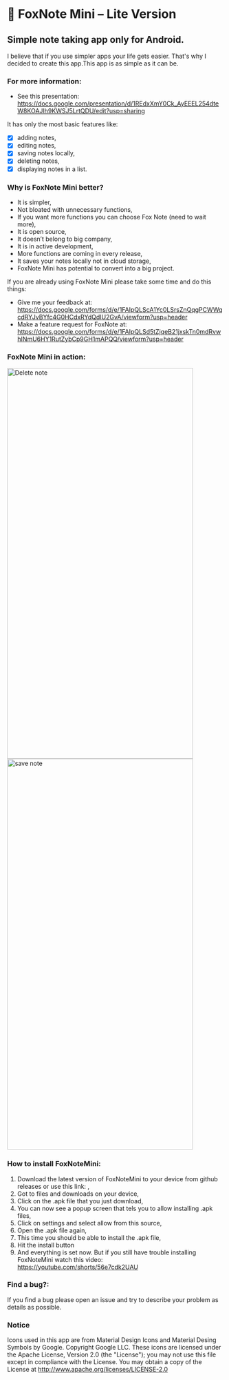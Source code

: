 # 🦊 FoxNote Mini – Lite Version

## Simple note taking app only for Android.

I believe that if you use simpler apps your life gets easier. That's why I decided to create this app.This app is as simple as it can be.

### For more information:
- See this presentation: https://docs.google.com/presentation/d/1REdxXmY0Ck_AyEEEL254dteW8KOAJIh9KWSJ5LrtQDU/edit?usp=sharing

It has only the most basic features like:
- [x] adding notes,
- [x] editing notes,
- [x] saving notes locally,
- [x] deleting notes,
- [x] displaying notes in a list.

### Why is FoxNote Mini better?
- It is simpler, 
- Not bloated with unnecessary functions, 
- If you want more functions you can choose Fox Note (need to wait more), 
- It is open source, 
- It doesn’t belong to big company, 
- It is in active development, 
- More functions are coming in every release, 
- It saves your notes locally not in cloud storage, 
- FoxNote Mini has potential to convert into a big project.

If you are already using FoxNote Mini please take some time and do this things:
- Give me your feedback at: https://docs.google.com/forms/d/e/1FAIpQLScA1Yc0LSrsZnQqgPCWWqcdRYJvBYfc4G0HCdxRYdQdIU2GvA/viewform?usp=header
- Make a feature request for FoxNote at: https://docs.google.com/forms/d/e/1FAIpQLSd5tZjqeB21jxskTn0mdRvwhINmU6HY1RutZybCp9GH1mAPQQ/viewform?usp=header

### FoxNote Mini in action:
<img width="432" height="906" alt="Delete note" src="https://github.com/user-attachments/assets/31acf54e-babb-4f4a-b4ac-d7f71725e640" />
<img width="432" height="906" alt="save note" src="https://github.com/user-attachments/assets/b0296c8d-f463-49c4-86dd-bd805b2b800d" />



### How to install FoxNoteMini:
1. Download the latest version of FoxNoteMini to your device from github releases or use this link: ,
2. Got to files and downloads on your device,
3. Click on the .apk file that you just download,
4. You can now see a popup screen that tels you to allow installing .apk files,
5. Click on settings and select allow from this source,
6. Open the .apk file again,
7. This time you should be able to install the .apk file,
8. Hit the install button
9. And everything is set now.
But if you still have trouble installing FoxNoteMini watch this video: https://youtube.com/shorts/56e7cdk2UAU

### Find a bug?:
If you find a bug please open an issue and try to describe your problem as details as possible.

### Notice
Icons used in this app are from Material Design Icons and Material Desing Symbols by Google.
        Copyright Google LLC.
        These icons are licensed under the Apache License, Version 2.0 (the "License");
        you may not use this file except in compliance with the License.
        You may obtain a copy of the License at
        http://www.apache.org/licenses/LICENSE-2.0
